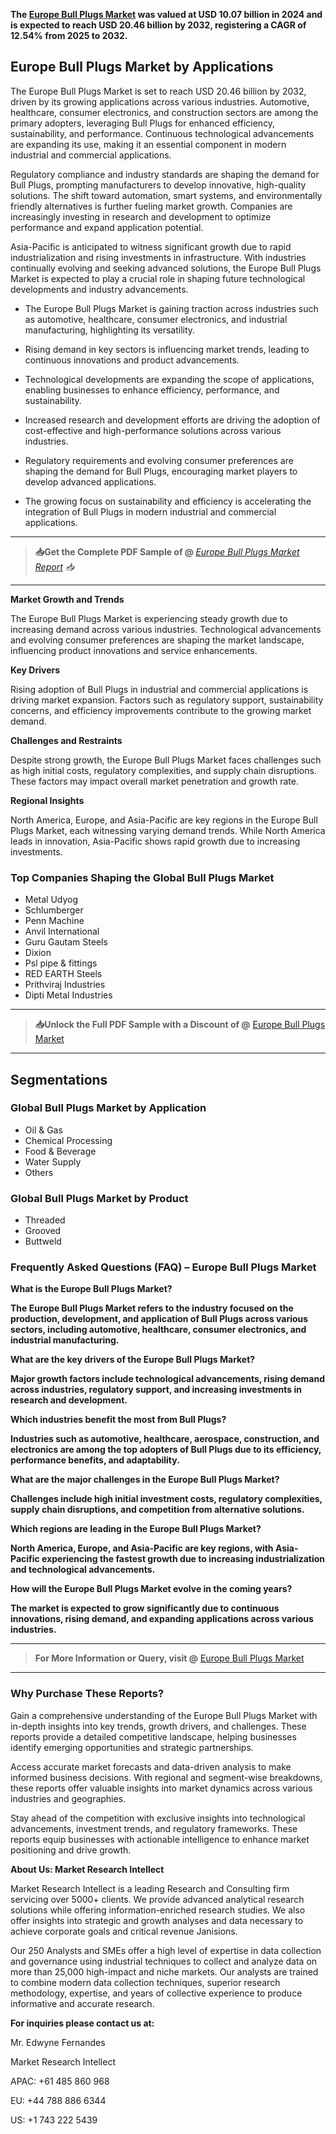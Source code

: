 <p><strong>The <a href="https://www.marketresearchintellect.com/download-sample/?rid=345393&amp;utm_source=Pulse-April-Europe&amp;utm_medium=852">Europe Bull Plugs Market</a> was valued at USD 10.07 billion in 2024 and is expected to reach USD 20.46 billion by 2032, registering a CAGR of 12.54% from 2025 to 2032.</strong></p><h2>Europe Bull Plugs Market by Applications&nbsp;</h2><p><p>The Europe Bull Plugs Market is set to reach USD 20.46 billion by 2032, driven by its growing applications across various industries. Automotive, healthcare, consumer electronics, and construction sectors are among the primary adopters, leveraging Bull Plugs for enhanced efficiency, sustainability, and performance. Continuous technological advancements are expanding its use, making it an essential component in modern industrial and commercial applications.</p><p>Regulatory compliance and industry standards are shaping the demand for Bull Plugs, prompting manufacturers to develop innovative, high-quality solutions. The shift toward automation, smart systems, and environmentally friendly alternatives is further fueling market growth. Companies are increasingly investing in research and development to optimize performance and expand application potential.</p><p>Asia-Pacific is anticipated to witness significant growth due to rapid industrialization and rising investments in infrastructure. With industries continually evolving and seeking advanced solutions, the Europe Bull Plugs Market is expected to play a crucial role in shaping future technological developments and industry advancements.</p></p><ul><li><p>The Europe Bull Plugs Market is gaining traction across industries such as automotive, healthcare, consumer electronics, and industrial manufacturing, highlighting its versatility.</p></li><li><p>Rising demand in key sectors is influencing market trends, leading to continuous innovations and product advancements.</p></li><li><p>Technological developments are expanding the scope of applications, enabling businesses to enhance efficiency, performance, and sustainability.</p></li><li><p>Increased research and development efforts are driving the adoption of cost-effective and high-performance solutions across various industries.</p></li><li><p>Regulatory requirements and evolving consumer preferences are shaping the demand for Bull Plugs, encouraging market players to develop advanced applications.</p></li><li><p>The growing focus on sustainability and efficiency is accelerating the integration of Bull Plugs in modern industrial and commercial applications.</p></li></ul><hr /><blockquote><p><strong><span class="font-[700]">📥Get the Complete PDF Sample of @ </span></strong><em><span class="font-[700]"><a href="https://www.marketresearchintellect.com/download-sample/?rid=345393&amp;utm_source=Pulse-April-Europe&amp;utm_medium=852" target="_blank" data-tracking-control-name="article-ssr-frontend-pulse_little-text-block" data-tracking-will-navigate="" data-test-link="">Europe Bull Plugs Market Report</a>&nbsp;📥</span></em></p></blockquote><hr /><p class="" data-start="77" data-end="360"><strong data-start="77" data-end="105">Market Growth and Trends</strong></p><p class="" data-start="77" data-end="360">The Europe Bull Plugs Market is experiencing steady growth due to increasing demand across various industries. Technological advancements and evolving consumer preferences are shaping the market landscape, influencing product innovations and service enhancements.</p><p class="" data-start="362" data-end="606"><strong data-start="362" data-end="377">Key Drivers</strong></p><p class="" data-start="362" data-end="606">Rising adoption of Bull Plugs in industrial and commercial applications is driving market expansion. Factors such as regulatory support, sustainability concerns, and efficiency improvements contribute to the growing market demand.</p><p class="" data-start="608" data-end="849"><strong data-start="608" data-end="637">Challenges and Restraints</strong></p><p class="" data-start="608" data-end="849">Despite strong growth, the Europe Bull Plugs Market faces challenges such as high initial costs, regulatory complexities, and supply chain disruptions. These factors may impact overall market penetration and growth rate.</p><p class="" data-start="851" data-end="1095"><strong data-start="851" data-end="872">Regional Insights</strong></p><p class="" data-start="851" data-end="1095">North America, Europe, and Asia-Pacific are key regions in the Europe Bull Plugs Market, each witnessing varying demand trends. While North America leads in innovation, Asia-Pacific shows rapid growth due to increasing investments.</p><p><h3>Top Companies Shaping the Global Bull Plugs Market </h3><ul><li>Metal Udyog</li><li>Schlumberger</li><li>Penn Machine</li><li>Anvil International</li><li>Guru Gautam Steels</li><li>Dixion</li><li>Psl pipe & fittings</li><li>RED EARTH Steels</li><li>Prithviraj Industries</li><li>Dipti Metal Industries</li></ul></p><hr /><blockquote><p><strong>📥Unlock the Full PDF Sample with a Discount of @</strong> <a href="https://www.marketresearchintellect.com/ask-for-discount/?rid=345393&amp;utm_source=Pulse-April-Europe&amp;utm_medium=852">Europe Bull Plugs Market</a></p></blockquote><hr /><p><h2>Segmentations</h2><h3>Global Bull Plugs Market by Application</h3><ul><li>Oil & Gas</li><li>Chemical Processing</li><li>Food & Beverage</li><li>Water Supply</li><li>Others</li></ul><h3>Global Bull Plugs Market by Product</h3><ul><li>Threaded</li><li>Grooved</li><li>Buttweld</li></ul></p><h3><strong>Frequently Asked Questions (FAQ) &ndash; Europe Bull Plugs Market</strong></h3><p><strong>What is the Europe Bull Plugs Market?</strong></p><p><strong>The Europe Bull Plugs Market refers to the industry focused on the production, development, and application of Bull Plugs across various sectors, including automotive, healthcare, consumer electronics, and industrial manufacturing.</strong></p><p><strong>What are the key drivers of the Europe Bull Plugs Market?</strong></p><p><strong>Major growth factors include technological advancements, rising demand across industries, regulatory support, and increasing investments in research and development.</strong></p><p><strong>Which industries benefit the most from Bull Plugs?</strong></p><p><strong>Industries such as automotive, healthcare, aerospace, construction, and electronics are among the top adopters of Bull Plugs due to its efficiency, performance benefits, and adaptability.</strong></p><p><strong>What are the major challenges in the Europe Bull Plugs Market?</strong></p><p><strong>Challenges include high initial investment costs, regulatory complexities, supply chain disruptions, and competition from alternative solutions.</strong></p><p><strong>Which regions are leading in the Europe Bull Plugs Market?</strong></p><p><strong>North America, Europe, and Asia-Pacific are key regions, with Asia-Pacific experiencing the fastest growth due to increasing industrialization and technological advancements.</strong></p><p><strong>How will the Europe Bull Plugs Market evolve in the coming years?</strong></p><p><strong>The market is expected to grow significantly due to continuous innovations, rising demand, and expanding applications across various industries.</strong></p><hr /><blockquote><p><span class="font-[700]"><strong>For More Information or Query, visit&nbsp;@</strong>&nbsp;</span><span class="font-[700]"><a href="https://www.marketresearchintellect.com/product/global-bull-plugs-market-size-and-forecast/?utm_source=Linkedin&utm_medium=852" target="_blank" data-tracking-control-name="article-ssr-frontend-pulse_little-text-block" data-tracking-will-navigate="" data-test-link="">Europe Bull Plugs Market</a></span></p></blockquote><hr /><h3><strong data-start="0" data-end="31">Why Purchase These Reports?</strong></h3><p class="" data-start="35" data-end="297">Gain a comprehensive understanding of the Europe Bull Plugs Market with in-depth insights into key trends, growth drivers, and challenges. These reports provide a detailed competitive landscape, helping businesses identify emerging opportunities and strategic partnerships.</p><p class="" data-start="299" data-end="540">Access accurate market forecasts and data-driven analysis to make informed business decisions. With regional and segment-wise breakdowns, these reports offer valuable insights into market dynamics across various industries and geographies.</p><p class="" data-start="542" data-end="784">Stay ahead of the competition with exclusive insights into technological advancements, investment trends, and regulatory frameworks. These reports equip businesses with actionable intelligence to enhance market positioning and drive growth.</p><p><strong><span class="font-[700]">About Us: Market Research Intellect</span></strong></p><p><span class="">Market Research Intellect is a leading Research and Consulting firm servicing over 5000+ clients. We provide advanced analytical research solutions while offering information-enriched research studies.&nbsp;</span>We also offer insights into strategic and growth analyses and data necessary to achieve corporate goals and critical revenue Janisions.</p><p><span class="">Our 250 Analysts and SMEs offer a high level of expertise in data collection and governance using industrial techniques to collect and analyze data on more than 25,000 high-impact and niche markets. Our analysts are trained to combine modern data collection techniques, superior research methodology, expertise, and years of collective experience to produce informative and accurate research.</span></p><p><strong>For inquiries please contact us at:</strong></p><p>Mr. Edwyne Fernandes</p><p>Market Research Intellect</p><p>APAC: +61 485 860 968</p><p>EU: +44 788 886 6344</p><p>US: +1 743 222 5439</p>